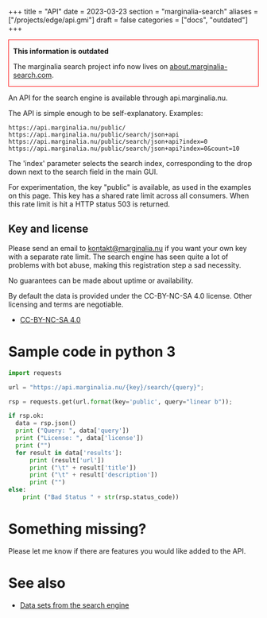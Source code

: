 +++
title = "API"
date = 2023-03-23
section = "marginalia-search"
aliases = ["/projects/edge/api.gmi"]
draft = false
categories = ["docs", "outdated"]
+++

<div style="border: 1px solid red; padding-left: 1ch; padding-right: 1ch;">

**This information is outdated** 

The marginalia search project info now lives on [about.marginalia-search.com](https://about.marginalia-search.com/).

</div>

An API for the search engine is available through api.marginalia.nu. 

The API is simple enough to be self-explanatory. Examples:

```
https://api.marginalia.nu/public/
https://api.marginalia.nu/public/search/json+api
https://api.marginalia.nu/public/search/json+api?index=0
https://api.marginalia.nu/public/search/json+api?index=0&count=10
```

The 'index' parameter selects the search index, corresponding to the drop down next to the search field in the main GUI. 

For experimentation, the key "public" is available, as used in the examples on this page. This key has a shared rate limit across all consumers. When this rate limit is hit a HTTP status 503 is returned. 

## Key and license

Please send an email to kontakt@marginalia.nu if you want your own key with a separate rate limit. The search engine has seen quite a lot of problems with bot abuse, making this registration step a sad necessity. 

No guarantees can be made about uptime or availability.

By default the data is provided under the CC-BY-NC-SA 4.0 license. Other licensing and terms are negotiable.

* [CC-BY-NC-SA 4.0](https://creativecommons.org/licenses/by-nc-sa/4.0/)

# Sample code in python 3
```python
import requests

url = "https://api.marginalia.nu/{key}/search/{query}";

rsp = requests.get(url.format(key='public', query="linear b"));

if rsp.ok:
  data = rsp.json()
  print ("Query: ", data['query'])
  print ("License: ", data['license'])
  print ("")
  for result in data['results']:
      print (result['url'])
      print ("\t" + result['title'])
      print ("\t" + result['description'])
      print ("")
else:
    print ("Bad Status " + str(rsp.status_code))
```

# Something missing?

Please let me know if there are features you would like added to the API.

# See also

* [Data sets from the search engine](https://downloads.marginalia.nu/)
